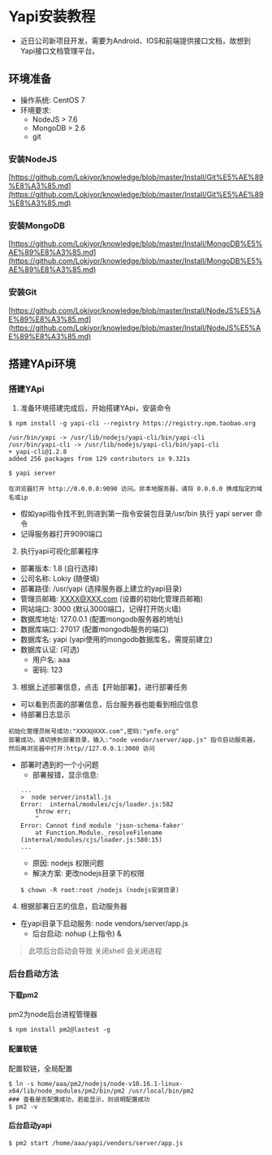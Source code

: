 # Yapi安装教程
* 近日公司新项目开发，需要为Android、IOS和前端提供接口文档，故想到Yapi接口文档管理平台。
## 环境准备
* 操作系统: CentOS 7
* 环境要求:
    + NodeJS > 7.6
    + MongoDB > 2.6
    + git
### 安装NodeJS
[https://github.com/Lokiyor/knowledge/blob/master/Install/Git%E5%AE%89%E8%A3%85.md](https://github.com/Lokiyor/knowledge/blob/master/Install/Git%E5%AE%89%E8%A3%85.md)
### 安装MongoDB
[https://github.com/Lokiyor/knowledge/blob/master/Install/MongoDB%E5%AE%89%E8%A3%85.md](https://github.com/Lokiyor/knowledge/blob/master/Install/MongoDB%E5%AE%89%E8%A3%85.md)
### 安装Git
[https://github.com/Lokiyor/knowledge/blob/master/Install/NodeJS%E5%AE%89%E8%A3%85.md](https://github.com/Lokiyor/knowledge/blob/master/Install/NodeJS%E5%AE%89%E8%A3%85.md)
## 搭建YApi环境
### 搭建YApi
1. 准备环境搭建完成后，开始搭建YApi，安装命令
```
$ npm install -g yapi-cli --registry https://registry.npm.taobao.org

/usr/bin/yapi -> /usr/lib/nodejs/yapi-cli/bin/yapi-cli
/usr/bin/yapi-cli -> /usr/lib/nodejs/yapi-cli/bin/yapi-cli
+ yapi-cli@1.2.8
added 256 packages from 129 contributors in 9.321s

$ yapi server

在浏览器打开 http://0.0.0.0:9090 访问。非本地服务器，请将 0.0.0.0 换成指定的域名或ip
```
* 假如yapi指令找不到,则进到第一指令安装包目录/usr/bin 执行 yapi server 命令
* 记得服务器打开9090端口
2. 执行yapi可视化部署程序
* 部署版本: 1.8 (自行选择)
* 公司名称: Lokiy (随便填)
* 部署路径: /usr/yapi (选择服务器上建立的yapi目录)
* 管理员邮箱: XXXX@XXX.com (设置的初始化管理员邮箱)
* 网站端口: 3000 (默认3000端口，记得打开防火墙)
* 数据库地址: 127.0.0.1 (配置mongodb服务器的地址)
* 数据库端口: 27017 (配置mongodb服务的端口)
* 数据库名: yapi (yapi使用的mongodb数据库名，需提前建立)
* 数据库认证: (可选)
    * 用户名: aaa
    * 密码: 123
3. 根据上述部署信息，点击【开始部署】，进行部署任务
* 可以看到页面的部署信息，后台服务器也能看到相应信息
* 待部署日志显示
```
初始化管理员帐号成功:"XXXX@XXX.com",密码:"ymfe.org"
部署成功，请切换到部署目录，输入:"node vendor/server/app.js" 指令启动服务器，然后再浏览器中打开:http//127.0.0.1:3000 访问 
```
* 部署时遇到的一个小问题
    * 部署报错，显示信息:
    ```
    ...
    >  node server/install.js
    Error:  internal/modules/cjs/loader.js:582
        throw err;
        ^
    Error: Cannot find module 'json-schema-faker'
        at Function.Module._resolveFilename (internal/modules/cjs/loader.js:580:15)
    ...
    ```
    * 原因: nodejs 权限问题
    * 解决方案: 更改nodejs目录下的权限
    ```
    $ chown -R root:root /nodejs (nodejs安装目录)
    ```
4. 根据部署日志的信息，启动服务器
* 在yapi目录下启动服务: node vendors/server/app.js
    * 后台启动: nohup (上指令) & 
> 此项后台启动会导致 关闭shell 会关闭进程

### 后台启动方法
#### 下载pm2
pm2为node后台进程管理器
```
$ npm install pm2@lastest -g
```
#### 配置软链
配置软链，全局配置
```
$ ln -s home/aaa/pm2/nodejs/node-v10.16.1-linux-x64/lib/node_modules/pm2/bin/pm2 /usr/local/bin/pm2
### 查看是否配置成功，若能显示，则说明配置成功
$ pm2 -v
```
#### 后台启动yapi
```
$ pm2 start /home/aaa/yapi/vendors/server/app.js
```
